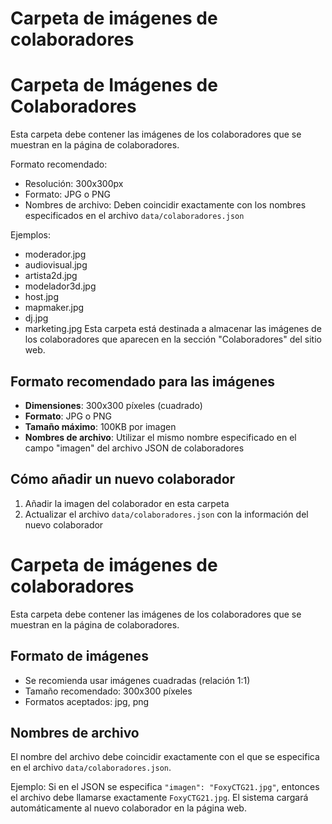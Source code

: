 # Carpeta de imágenes de colaboradores
# Carpeta de Imágenes de Colaboradores

Esta carpeta debe contener las imágenes de los colaboradores que se muestran en la página de colaboradores.

Formato recomendado:
- Resolución: 300x300px
- Formato: JPG o PNG
- Nombres de archivo: Deben coincidir exactamente con los nombres especificados en el archivo `data/colaboradores.json`

Ejemplos:
- moderador.jpg
- audiovisual.jpg
- artista2d.jpg
- modelador3d.jpg
- host.jpg
- mapmaker.jpg
- dj.jpg
- marketing.jpg
Esta carpeta está destinada a almacenar las imágenes de los colaboradores que aparecen en la sección "Colaboradores" del sitio web.

## Formato recomendado para las imágenes

- **Dimensiones**: 300x300 píxeles (cuadrado)
- **Formato**: JPG o PNG
- **Tamaño máximo**: 100KB por imagen
- **Nombres de archivo**: Utilizar el mismo nombre especificado en el campo "imagen" del archivo JSON de colaboradores

## Cómo añadir un nuevo colaborador

1. Añadir la imagen del colaborador en esta carpeta
2. Actualizar el archivo `data/colaboradores.json` con la información del nuevo colaborador
# Carpeta de imágenes de colaboradores

Esta carpeta debe contener las imágenes de los colaboradores que se muestran en la página de colaboradores.

## Formato de imágenes

- Se recomienda usar imágenes cuadradas (relación 1:1)
- Tamaño recomendado: 300x300 píxeles
- Formatos aceptados: jpg, png

## Nombres de archivo

El nombre del archivo debe coincidir exactamente con el que se especifica en el archivo `data/colaboradores.json`.

Ejemplo: Si en el JSON se especifica `"imagen": "FoxyCTG21.jpg"`, entonces el archivo debe llamarse exactamente `FoxyCTG21.jpg`.
El sistema cargará automáticamente al nuevo colaborador en la página web.
